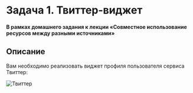 # Задача 1. Твиттер-виджет

#### В рамках домашнего задания к лекции «Cовместное использование ресурсов между разными источниками»

## Описание

Вам необходимо реализовать виджет профиля пользователя сервиса Твиттер:

![Твиттер](./res/preview.png)

